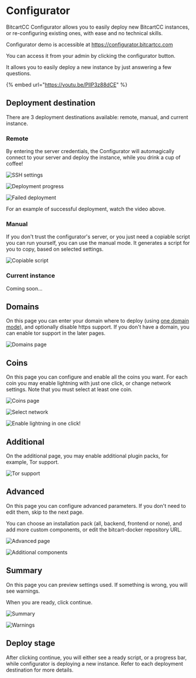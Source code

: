 # Configurator

BitcartCC Configurator allows you to easily deploy new BitcartCC instances, or re-configuring existing ones, with ease and no technical skills.

Configurator demo is accessible at https://configurator.bitcartcc.com

You can access it from your admin by clicking the configurator button.

It allows you to easily deploy a new instance by just answering a few questions.

{% embed url="https://youtu.be/PllP3z88dCE" %}

## Deployment destination

There are 3 deployment destinations available: remote, manual, and current instance.

### Remote

By entering the server credentials, the Configurator will automagically connect to your server and deploy the instance, while you drink a cup of coffee!

![SSH settings](../.gitbook/assets/configurator_ssh.png)

![Deployment progress](../.gitbook/assets/configurator_deploy_wait.png)

![Failed deployment](../.gitbook/assets/configurator_deploy_failed.png)

For an example of successful deployment, watch the video above.

### Manual

If you don't trust the configurator's server, or you just need a copiable script you can run yourself, you can use the manual mode. It generates a script for you to copy, based on selected settings.

![Copiable script](../.gitbook/assets/configurator_manual.png)

### Current instance

Coming soon...

## Domains

On this page you can enter your domain where to deploy \(using [one domain mode](one-domain-mode.md)\), and optionally disable https support. If you don't have a domain, you can enable tor support in the later pages.

![Domains page](../.gitbook/assets/configurator_domain.png)

## Coins

On this page you can configure and enable all the coins you want. For each coin you may enable lightning with just one click, or change network settings. Note that you must select at least one coin.

![Coins page](../.gitbook/assets/configurator_coins.png)

![Select network](../.gitbook/assets/configurator_network.png)

![Enable lightning in one click!](../.gitbook/assets/configurator_lightning.png)

## Additional

On the additional page, you may enable additional plugin packs, for example, Tor support.

![Tor support](../.gitbook/assets/configurator_additional.png)

## Advanced

On this page you can configure advanced parameters. If you don't need to edit them, skip to the next page.

You can choose an installation pack \(all, backend, frontend or none\), and add more custom components, or edit the bitcart-docker repository URL.

![Advanced page](../.gitbook/assets/configurator_advanced.png)

![Additional components](../.gitbook/assets/configurator_advanced_2.png)

## Summary

On this page you can preview settings used. If something is wrong, you will see warnings.

When you are ready, click continue.

![Summary](../.gitbook/assets/configurator_preview.png)

![Warnings](../.gitbook/assets/configurator_warnings.png)

## Deploy stage

After clicking continue, you will either see a ready script, or a progress bar, while configurator is deploying a new instance. Refer to each deployment destination for more details.

